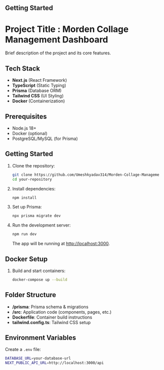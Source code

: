 
## Getting Started

# Project Title : Morden Collage Management Dashboard 

Brief description of the project and its core features.

## Tech Stack

- **Next.js** (React Framework)
- **TypeScript** (Static Typing)
- **Prisma** (Database ORM)
- **Tailwind CSS** (UI Styling)
- **Docker** (Containerization)

## Prerequisites

- Node.js 18+
- Docker (optional)
- PostgreSQL/MySQL (for Prisma)

## Getting Started

1. Clone the repository:

    ```bash
    git clone https://github.com/Umeshkyadav314/Morden-Collage-Management-Dashboard.git
    cd your-repository
    ```

2. Install dependencies:

    ```bash
    npm install
    ```

3. Set up Prisma:

    ```bash
    npx prisma migrate dev
    ```

4. Run the development server:

    ```bash
    npm run dev
    ```

    The app will be running at [http://localhost:3000](http://localhost:3000).

## Docker Setup

1. Build and start containers:

    ```bash
    docker-compose up --build
    ```

## Folder Structure

- **/prisma**: Prisma schema & migrations
- **/src**: Application code (components, pages, etc.)
- **Dockerfile**: Container build instructions
- **tailwind.config.ts**: Tailwind CSS setup

## Environment Variables

Create a `.env` file:

```bash
DATABASE_URL=your-database-url
NEXT_PUBLIC_API_URL=http://localhost:3000/api
